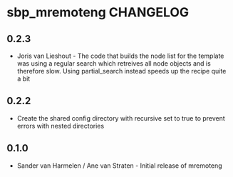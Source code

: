 sbp_mremoteng CHANGELOG
=======================

0.2.3
----
- Joris van Lieshout - The code that builds the node list for the template was using a regular search which retreives all node objects and is therefore slow. Using partial_search instead speeds up the recipe quite a bit 

0.2.2
-----
- Create the shared config directory with recursive set to true to prevent errors with nested directories

0.1.0
-----
- Sander van Harmelen / Ane van Straten - Initial release of mremoteng
